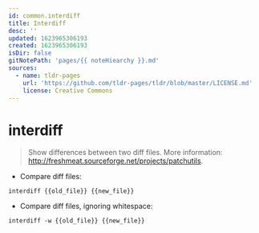 ```yaml
---
id: common.interdiff
title: Interdiff
desc: ''
updated: 1623965306193
created: 1623965306193
isDir: false
gitNotePath: 'pages/{{ noteHiearchy }}.md'
sources:
  - name: tldr-pages
    url: 'https://github.com/tldr-pages/tldr/blob/master/LICENSE.md'
    license: Creative Commons
---
```

# interdiff

> Show differences between two diff files.
> More information: <http://freshmeat.sourceforge.net/projects/patchutils>.

- Compare diff files:

`interdiff {{old_file}} {{new_file}}`

- Compare diff files, ignoring whitespace:

`interdiff -w {{old_file}} {{new_file}}`


